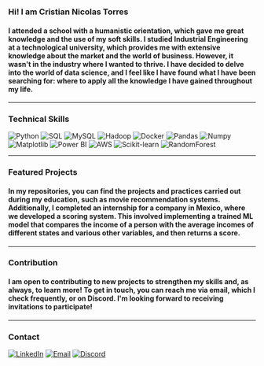 ### Hi! I am Cristian Nicolas Torres

#### I attended a school with a humanistic orientation, which gave me great knowledge and the use of my soft skills. I studied Industrial Engineering at a technological university, which provides me with extensive knowledge about the market and the world of business. However, it wasn't in the industry where I wanted to thrive. I have decided to delve into the world of data science, and I feel like I have found what I have been searching for: where to apply all the knowledge I have gained throughout my life.

---
### Technical Skills

![Python](https://img.shields.io/badge/Python-grey?logo=python&logoColor=white&labelColor=grey&style=for-the-badge)
![SQL](https://img.shields.io/badge/SQL-grey?logo=sql&logoColor=white&labelColor=grey&style=for-the-badge)
![MySQL](https://img.shields.io/badge/MySQL-grey?logo=mysql&logoColor=white&labelColor=grey&style=for-the-badge)
![Hadoop](https://img.shields.io/badge/Hadoop-grey?logo=hadoop&logoColor=white&labelColor=grey&style=for-the-badge)
![Docker](https://img.shields.io/badge/Docker-grey?logo=docker&logoColor=white&labelColor=grey&style=for-the-badge)
![Pandas](https://img.shields.io/badge/Pandas-grey?logo=pandas&logoColor=white&labelColor=grey&style=for-the-badge)
![Numpy](https://img.shields.io/badge/Numpy-grey?logo=numpy&logoColor=white&labelColor=grey&style=for-the-badge)
![Matplotlib](https://img.shields.io/badge/Matplotlib-grey?logo=matplotlib&logoColor=white&labelColor=grey&style=for-the-badge)
![Power BI](https://img.shields.io/badge/Power_BI-grey?logo=power-bi&logoColor=white&labelColor=grey&style=for-the-badge)
![AWS](https://img.shields.io/badge/AWS-grey?logo=amazon-aws&logoColor=white&labelColor=grey&style=for-the-badge)
![Scikit-learn](https://img.shields.io/badge/Scikit_learn-grey?logo=scikit-learn&logoColor=white&labelColor=grey&style=for-the-badge)
![RandomForest](https://img.shields.io/badge/RandomForest-grey?logo=random-forest&logoColor=white&labelColor=grey&style=for-the-badge)

---
### Featured Projects

#### In my repositories, you can find the projects and practices carried out during my education, such as movie recommendation systems. Additionally, I completed an internship for a company in Mexico, where we developed a scoring system. This involved implementing a trained ML model that compares the income of a person with the average incomes of different states and various other variables, and then returns a score.

---
### Contribution

#### I am open to contributing to new projects to strengthen my skills and, as always, to learn more! To get in touch, you can reach me via email, which I check frequently, or on Discord. I'm looking forward to receiving invitations to participate!

---
### Contact 

[![LinkedIn](https://img.shields.io/badge/LinkedIn-Cristian%20Nicol%C3%A1s%20Torres-blue?logo=linkedin&style=for-the-badge&logoColor=blue)](https://www.linkedin.com/in/cristian-nicol%C3%A1s-torres-/)
[![Email](https://img.shields.io/badge/Email-torres.cristian.nicolas%40gmail.com-red?logo=gmail&style=for-the-badge)](mailto:torres.cristian.nicolas@gmail.com)
[![Discord](https://img.shields.io/badge/Discord-cristiannicolastorres-7289DA?logo=discord&style=for-the-badge)](https://discord.com/users/cristiannicolastorres)
